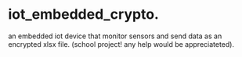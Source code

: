 # iot_embedded_crypto.
an embedded iot device that monitor sensors and send data as an encrypted xlsx file. (school project! any help would be appreciateted).
